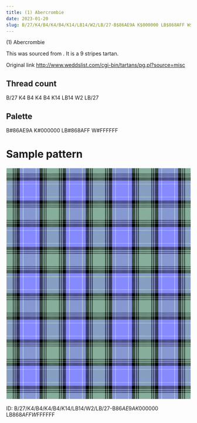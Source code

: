 ```yaml
---
title: (1) Abercrombie
date: 2023-01-20
slug: B/27/K4/B4/K4/B4/K14/LB14/W2/LB/27-B$86AE9A K$000000 LB$868AFF W$FFFFFF
---
```

(1) Abercrombie

This was sourced from <no value>.  It is a 9 stripes tartan.

Original link http://www.weddslist.com/cgi-bin/tartans/pg.pl?source=misc

## Thread count
B/27 K4 B4 K4 B4 K14 LB14 W2 LB/27

## Palette
B#86AE9A K#000000 LB#868AFF W#FFFFFF

# Sample pattern

![Tartan detail](tartan.png "B/27 K4 B4 K4 B4 K14 LB14 W2 LB/27 tartan")

ID: B/27/K4/B4/K4/B4/K14/LB14/W2/LB/27-B$86AE9A K$000000 LB$868AFF W$FFFFFF